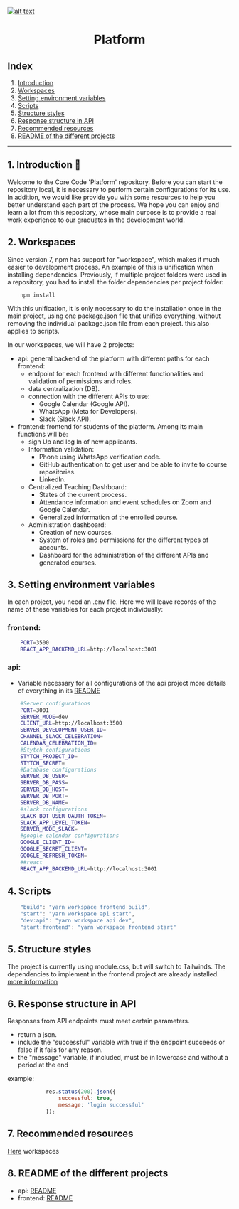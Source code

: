 <a href="https://www.core-code.io/">

![alt text](./src/images/logo.png 'corecodeio') </a>

<h1 align="center">Platform</h1>

## Index

1. [Introduction](#1-introduction)
2. [Workspaces](#2-workspaces)
3. [Setting environment variables](#3-setting-environment-variables)
4. [Scripts](#4-scripts)
5. [Structure styles](#5-structure-styles)
6. [Response structure in API](#6-response-structure-in-api)
7. [Recommended resources](#7-recommended-resources)
8. [README of the different projects](#8-readme-of-the-different-projects)

---

## 1. Introduction 🚀

Welcome to the Core Code 'Platform' repository. Before you can start the repository
local, it is necessary to perform certain configurations for its use. In addition, we would like
provide you with some resources to help you better understand each part of the process. We hope you can enjoy and learn a lot from this repository, whose main purpose is to provide a
real work experience to our graduates in the development world.

## 2. Workspaces

Since version 7, npm has support for "workspace", which makes it much easier to
development process. An example of this is unification when installing dependencies.
Previously, if multiple project folders were used in a repository, you had to install
the folder dependencies per project folder:

```
    npm install
```

With this unification, it is only necessary to do the installation once in the main project,
using one package.json file that unifies everything, without removing the individual package.json file from each project. this also applies to scripts.

In our workspaces, we will have 2 projects:

- api: general backend of the platform with different paths for each frontend:
    - endpoint for each frontend with different functionalities and validation of permissions and roles.
    - data centralization (DB).
    - connection with the different APIs to use:
        - Google Calendar (Google API).
        - WhatsApp (Meta for Developers).
        - Slack (Slack API).
- frontend: frontend for students of the platform. Among its main functions will be:
    - sign Up and log In of new applicants.
    - Information validation:
        - Phone using WhatsApp verification code.
        - GitHub authentication to get user and be able to invite to course repositories.
        - LinkedIn.
    - Centralized Teaching Dashboard:
        - States of the current process.
        - Attendance information and event schedules on Zoom and Google Calendar.
        - Generalized information of the enrolled course.
    - Administration dashboard:
        - Creation of new courses.
        - System of roles and permissions for the different types of accounts.
        - Dashboard for the administration of the different APIs and generated courses.

## 3. Setting environment variables

In each project, you need an .env file. Here we will leave records of the name of these variables
for each project individually:

### frontend:

```bash
    PORT=3500
    REACT_APP_BACKEND_URL=http://localhost:3001
```

### api:
- Variable necessary for all configurations of the api project more details of everything in its [README](/api/README.md)

```bash
    #Server configurations
    PORT=3001
    SERVER_MODE=dev
    CLIENT_URL=http://localhost:3500
    SERVER_DEVELOPMENT_USER_ID=
    CHANNEL_SLACK_CELEBRATION=
    CALENDAR_CELEBRATION_ID=
    #Stytch configurations
    STYTCH_PROJECT_ID=
    STYTCH_SECRET=
    #Database configurations
    SERVER_DB_USER=
    SERVER_DB_PASS=
    SERVER_DB_HOST=
    SERVER_DB_PORT=
    SERVER_DB_NAME=
    #slack configurations
    SLACK_BOT_USER_OAUTH_TOKEN=
    SLACK_APP_LEVEL_TOKEN=
    SERVER_MODE_SLACK=
    #google calendar configurations
    GOOGLE_CLIENT_ID=
    GOOGLE_SECRET_CLIENT=
    GOOGLE_REFRESH_TOKEN=
    ##react
    REACT_APP_BACKEND_URL=http://localhost:3001
```

## 4. Scripts

```javascript
    "build": "yarn workspace frontend build",
    "start": "yarn workspace api start",
    "dev:api": "yarn workspace api dev",
    "start:frontend": "yarn workspace frontend start"
```

## 5. Structure styles

The project is currently using module.css, but will switch to Tailwinds. The dependencies to implement in the frontend project are already installed. [more information](https://tailwindcss.com)

## 6. Response structure in API

Responses from API endpoints must meet certain parameters.
- return a json.
- include the "successful" variable with true if the endpoint succeeds or false if it fails for any reason.
- the "message" variable, if included, must be in lowercase and without a period at the end

example:
```javascript
            res.status(200).json({
                successful: true,
                message: 'login successful'
            });
```

## 7. Recommended resources

[Here](https://www.youtube.com/watch?v=KEkRy4q_0oI) workspaces

## 8. README of the different projects

- api: [README](/api/README.md)
- frontend: [README](/frontend/README.md)